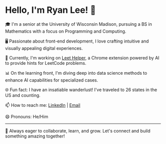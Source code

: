 # Hello, I'm Ryan Lee! 👋

🎓 I'm a senior at the University of Wisconsin Madison, pursuing a BS in Mathematics with a focus on Programming and Computing.

🖥️ Passionate about front-end development, I love crafting intuitive and visually appealing digital experiences.

🔧 Currently, I'm working on [Leet Helper](https://github.com/LeetCopilot), a Chrome extension powered by AI to provide hints for LeetCode problems.

📊 On the learning front, I'm diving deep into data science methods to enhance AI capabilities for specialized cases.

🌐 Fun fact: I have an insatiable wanderlust! I've traveled to 26 states in the US and counting.

📫 How to reach me: [LinkedIn](https://www.linkedin.com/in/ryan-mat-lee/) | [Email](ryano1105@gmail.com)

😄 Pronouns: He/Him

---

🌱 Always eager to collaborate, learn, and grow. Let's connect and build something amazing together!
